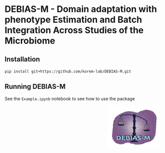 # DEBIAS-M - Domain adaptation with phenotype Estimation and Batch Integration Across Studies of the Microbiome

## Installation
`pip install git+https://github.com/korem-lab/DEBIAS-M.git`

## Running DEBIAS-M
See the `Example.ipynb` notebook to see how to use the package

<img src='vignettes/DEBIAS-M-logo.pdf' align="right" height="139" />